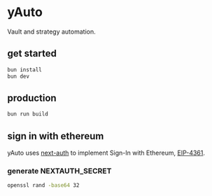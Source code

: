 # yAuto
Vault and strategy automation.

## get started
```sh
bun install
bun dev
```

## production
```sh
bun run build
```

## sign in with ethereum
yAuto uses [next-auth](https://next-auth.js.org/) to implement Sign-In with Ethereum, [EIP-4361](https://eips.ethereum.org/EIPS/eip-4361).

### generate NEXTAUTH_SECRET
```sh
openssl rand -base64 32
```
